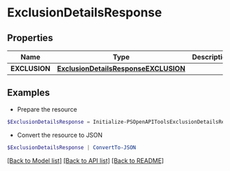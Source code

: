 # ExclusionDetailsResponse
## Properties

Name | Type | Description | Notes
------------ | ------------- | ------------- | -------------
**EXCLUSION** | [**ExclusionDetailsResponseEXCLUSION**](ExclusionDetailsResponseEXCLUSION.md) |  | [optional] 

## Examples

- Prepare the resource
```powershell
$ExclusionDetailsResponse = Initialize-PSOpenAPIToolsExclusionDetailsResponse  -EXCLUSION null
```

- Convert the resource to JSON
```powershell
$ExclusionDetailsResponse | ConvertTo-JSON
```

[[Back to Model list]](../README.md#documentation-for-models) [[Back to API list]](../README.md#documentation-for-api-endpoints) [[Back to README]](../README.md)

